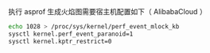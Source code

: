 执行 asprof 生成火焰图需要宿主机配置如下（ AlibabaCloud ）
```bash
echo 1028 > /proc/sys/kernel/perf_event_mlock_kb
sysctl kernel.perf_event_paranoid=1
sysctl kernel.kptr_restrict=0
```
